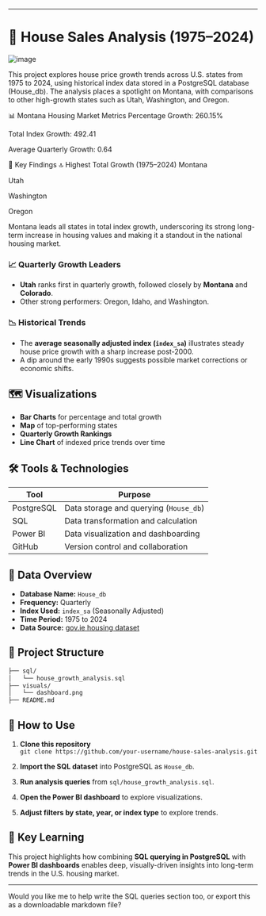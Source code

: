 
---

# 🏡 House Sales Analysis (1975–2024)

![image](https://github.com/user-attachments/assets/7cdc5fde-a1ab-42c5-8b27-f147985be2b2)

This project explores house price growth trends across U.S. states from 1975 to 2024, using historical index data stored in a PostgreSQL database (House_db). The analysis places a spotlight on Montana, with comparisons to other high-growth states such as Utah, Washington, and Oregon.

📊 Montana Housing Market Metrics
Percentage Growth: 260.15%

Total Index Growth: 492.41

Average Quarterly Growth: 0.64

📌 Key Findings
🔝 Highest Total Growth (1975–2024)
Montana

Utah

Washington

Oregon

Montana leads all states in total index growth, underscoring its strong long-term increase in housing values and making it a standout in the national housing market.
### 📈 Quarterly Growth Leaders
- **Utah** ranks first in quarterly growth, followed closely by **Montana** and **Colorado**.
- Other strong performers: Oregon, Idaho, and Washington.

### 📉 Historical Trends
- The **average seasonally adjusted index (`index_sa`)** illustrates steady house price growth with a sharp increase post-2000.
- A dip around the early 1990s suggests possible market corrections or economic shifts.

## 🗺️ Visualizations

- **Bar Charts** for percentage and total growth
- **Map** of top-performing states
- **Quarterly Growth Rankings**
- **Line Chart** of indexed price trends over time

## 🛠️ Tools & Technologies

| Tool         | Purpose                          |
|--------------|----------------------------------|
| PostgreSQL   | Data storage and querying (`House_db`) |
| SQL          | Data transformation and calculation |
| Power BI     | Data visualization and dashboarding |
| GitHub       | Version control and collaboration |

## 🧾 Data Overview
- **Database Name:** `House_db`
- **Frequency:** Quarterly
- **Index Used:** `index_sa` (Seasonally Adjusted)
- **Time Period:** 1975 to 2024
- **Data Source:** [gov.ie housing dataset ](https://www.gov.ie)

## 📁 Project Structure
```bash
├── sql/
│   └── house_growth_analysis.sql
├── visuals/
│   └── dashboard.png
├── README.md
```

## 🚀 How to Use

1. **Clone this repository**  
   `git clone https://github.com/your-username/house-sales-analysis.git`

2. **Import the SQL dataset** into PostgreSQL as `House_db`.

3. **Run analysis queries** from `sql/house_growth_analysis.sql`.

4. **Open the Power BI dashboard** to explore visualizations.

5. **Adjust filters by state, year, or index type** to explore trends.

## 🎯 Key Learning

This project highlights how combining **SQL querying in PostgreSQL** with **Power BI dashboards** enables deep, visually-driven insights into long-term trends in the U.S. housing market.

---

Would you like me to help write the SQL queries section too, or export this as a downloadable markdown file?

